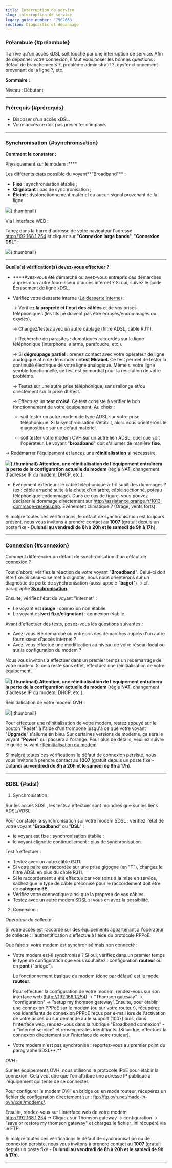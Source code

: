 ```yaml
---
title: Interruption de service
slug: interruption-de-service
legacy_guide_number: '7962663'
section: Diagnostic et dépannage
---
```


### Préambule {#préambule}

Il arrive qu'un accès xDSL soit touché par une interruption de service. Afin de dépanner votre connexion, il faut vous poser les bonnes questions : défaut de branchements ?, problème administratif ?, dysfonctionnement provenant de la ligne ?, etc.

**Sommaire :**

Niveau : Débutant

------------------------------------------------------------------------

### Prérequis {#prérequis}

-   Disposer d'un accès xDSL.
-   Votre accès ne doit pas présenter d'impayé.

------------------------------------------------------------------------

### Synchronisation {#synchronisation}

**Comment le constater :**

Physiquement sur le modem :****

Les différents états possible du voyant**"Broadband"** :

-   **Fixe** : synchronisation établie ;
-   **Clignotant** : pas de synchronisation ;
-   **Éteint** : dysfonctionnement matériel ou aucun signal provenant de la ligne.

![](images/broaband.png){.thumbnail}

Via l'interface WEB :

Tapez dans la barre d'adresse de votre navigateur l'adresse <http://192.168.1.254> et cliquez sur "**Connexion large bande**", "**Connexion DSL**" :

![](images/interfacewebsynchro.png){.thumbnail}

------------------------------------------------------------------------

**Quelle(s) vérification(s) devez-vous effectuer ?**

-   ****Avez-vous été démarché ou avez-vous entrepris des démarches auprès d'un autre fournisseur d'accès internet ? Si oui, suivez le guide [Écrasement de ligne xDSL]({legacy}7962640).
-   Vérifiez votre desserte interne ([La desserte interne]({originalUrl}/display/CRXDSL/La+desserte+interne)) :

    → Vérifie**z la propreté et l'état des câbles** et de vos prises téléphoniques (les fils ne doivent pas être écrasés/endommagés ou oxydés).

    → Changez/testez avec un autre câblage (filtre ADSL, câble RJ11).

    → Recherche de parasites : domotiques raccordés sur la ligne téléphonique (interphone, alarme, parafoudre, etc.).

    → Si **dégroupage partiel** : prenez contact avec votre opérateur de ligne analogique afin de demander un**test Mirabel.** Ce test permet de tester la continuité électrique de votre ligne analogique. Même si votre ligne semble fonctionnelle, ce test est primordial pour la résolution de votre problème.

    → Testez sur une autre prise téléphonique, sans rallonge et/ou directement sur la prise dti/test.

    → Effectuez un **test croisé**. Ce test consiste à vérifier le bon fonctionnement de votre équipement. Au choix :

    -   soit tester un autre modem de type ADSL sur votre prise téléphonique. Si la synchronisation s’établit, alors nous orienterons le diagnostique sur un défaut matériel.

    -   soit tester votre modem OVH sur un autre lien ADSL, quel que soit l'opérateur. Le voyant "**broadband**" doit s'allumer de manière **fixe**.

→ Redémarrer l'équipement et lancez une **réinitialisation** si nécessaire.

**![](images/warning.png){.thumbnail} Attention, une réinitialisation de l'équipement entraînera la perte de la configuration actuelle du modem** (règle NAT, changement d'adresse IP du modem, DHCP, etc.).

-   Événement extérieur : le câble téléphonique a-t-il subit des dommages ? (ex : câble arraché suite à la chute d'un arbre, câble sectionné, poteau téléphonique endommagé). Dans ce cas de figure, vous pouvez déclarer le dommage directement sur <http://assistance.orange.fr/1013-dommage-reseau.php>. Événement climatique ? (Orage, vents forts).

Si malgré toutes ces vérifications, le défaut de synchronisation est toujours présent, nous vous invitons à prendre contact au **1007** (gratuit depuis un poste fixe - Du**lundi au vendredi de 8h à 20h et le samedi de 9h à 17h**).

------------------------------------------------------------------------

### Connexion {#connexion}

Comment différencier un défaut de synchronisation d'un défaut de connexion ?

Tout d'abord, vérifiez la réaction de votre voyant "**Broadband**". Celui-ci doit être fixe. Si celui-ci se met à clignoter, nous nous orienterons sur un diagnostic de perte de synchronisation (aussi appelé "**bagot**") → cf. paragraphe [**Synchronisation**](#Interruptiondeservice-synchro).

Ensuite, vérifiez l'état du voyant "internet" :

-   Le voyant est **rouge** : connexion non établie.
-   Le voyant est**vert fixe/clignotant** : connexion établie.

Avant d'effectuer des tests, posez-vous les questions suivantes :

-   Avez-vous été démarché ou entrepris des démarches auprès d'un autre fournisseur d'accès internet ?
-   Avez-vous effectué une modification au niveau de votre réseau local ou sur la configuration du modem ?

Nous vous invitons à effectuer dans un premier temps un redémarrage de votre modem. Si cela reste sans effet, effectuez une réinitialisation de votre équipement.

**![](images/warning.png){.thumbnail} Attention, une réinitialisation de l'équipement entraînera la perte de la configuration actuelle du modem** (règle NAT, changement d'adresse IP du modem, DHCP, etc.).

Réinitialisation de votre modem OVH :

![](images/TG788vnreset.png){.thumbnail}

Pour effectuer une réinitialisation de votre modem, restez appuyé sur le bouton "Reset" à l'aide d'un trombone jusqu'à ce que votre voyant "**Upgrade**" s'allume en bleu. Sur certaines versions de modems, ça sera le voyant "**Power**" qui passera à l'orange. Pour plus de détails, veuillez suivre le guide suivant : [Réinitialisation du modem]({legacy}18121042)

Si malgré toutes ces vérifications le défaut de connexion persiste, nous vous invitons à prendre contact au **1007** (gratuit depuis un poste fixe - Du**lundi au vendredi de 8h à 20h et le samedi de 9h à 17h**).

------------------------------------------------------------------------

### SDSL {#sdsl}

1) Synchronisation :

Sur les accès SDSL, les tests à effectuer sont moindres que sur les liens ADSL/VDSL.

Pour constater la synchronisation sur votre modem SDSL : vérifiez l'état de votre voyant "**Broadband**" ou "**DSL**" :

-   le voyant est fixe : synchronisation établie ;
-   le voyant clignotte continuellement : plus de synchronisation.

Test à effectuer :

-   Testez avec un autre câble RJ11.
-   Si votre paire est raccordée sur une prise gigogne (en "T"), changez le filtre ADSL en plus du câble RJ11.
-   Si le raccordement a été effectué par vos soins à la mise en service, sachez que le type de câble préconisé pour le raccordement doit être de **catégorie 5E**.
-   Vérifiez votre connectique ainsi que la propreté de vos câbles.
-   Testez avec un autre modem SDSL si vous en avez la possibilité.

2) Connexion :

*Opérateur de collecte* :

Si votre accès est raccordé sur des équipements appartenant à l'opérateur de collecte : l'authentification s'effectue à l'aide du protocole PPPoE.

Que faire si votre modem est synchronisé mais non connecté :

-   Votre modem est-il synchronisé ? Si oui, vérifiez dans un premier temps le type de configuration que vous souhaitez : configuration **routeur** ou en **pont** ("bridge").

    Le fonctionnement basique du modem (donc par défaut) est le mode **routeur**.

    Pour effectuer la configuration de votre modem, rendez-vous sur son interface web (<http://192.168.1.254>) -&gt; "Thomson gateway" -&gt; "configuration" -&gt; "setup my thomson gateway".Ensuite, pour établir une connexion PPPoE sur le modem (ou sur votre routeur), récupérez vos identifiants de connexion PPPoE reçus par e-mail lors de l'activation de votre accès ou sur demande au le support (1007) puis, dans l'interface web, rendez-vous dans la rubrique "Broadband connexion" -&gt; "internet service" et renseignez les identifiants. (Si bridge, effectuez la connexion directement sur l'interface de votre routeur).

-   Votre modem n'est pas synchronisé : reportez-vous au premier point du paragraphe SDSL**.**

*OVH* :

Sur les équipements OVH, nous utilisons le protocole IPoE pour établir la connexion. Cela veut dire que l'on attribue une adresse IP publique à l'équipement qui tente de se connecter.

Pour configurer le modem OVH en bridge ou en mode routeur, récupérez un fichier de configuration directement sur : <ftp://ftp.ovh.net/made-in-ovh/xdsl/modems/>.

Ensuite, rendez-vous sur l'interface web de votre modem <http://192.168.1.254> -&gt; Cliquez sur Thomson gateway -&gt; configuration -&gt; "save or restore my thomson gateway" et chargez le fichier .ini récupéré via le FTP.

Si malgré toutes ces vérifications le défaut de synchronisation ou de connexion persiste, nous vous invitons à prendre contact au **1007** (gratuit depuis un poste fixe - Du**lundi au vendredi de 8h à 20h et le samedi de 9h à 17h**).

------------------------------------------------------------------------


